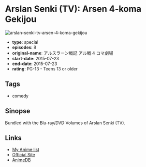 # Arslan Senki (TV): Arsen 4-koma Gekijou

![arslan-senki-tv-arsen-4-koma-gekijou](https://cdn.myanimelist.net/images/anime/7/74496.jpg)

-   **type**: special
-   **episodes**: 8
-   **original-name**: アルスラーン戦記 アル戦 4 コマ劇場
-   **start-date**: 2015-07-23
-   **end-date**: 2015-07-23
-   **rating**: PG-13 - Teens 13 or older

## Tags

-   comedy

## Sinopse

Bundled with the Blu-ray/DVD Volumes of Arslan Senki (TV).

## Links

-   [My Anime list](https://myanimelist.net/anime/30953/Arslan_Senki_TV__Arsen_4-koma_Gekijou)
-   [Official Site](http://www.arslan.jp/products/bddvd_01.html)
-   [AnimeDB](http://anidb.info/perl-bin/animedb.pl?show=anime&aid=10910)
